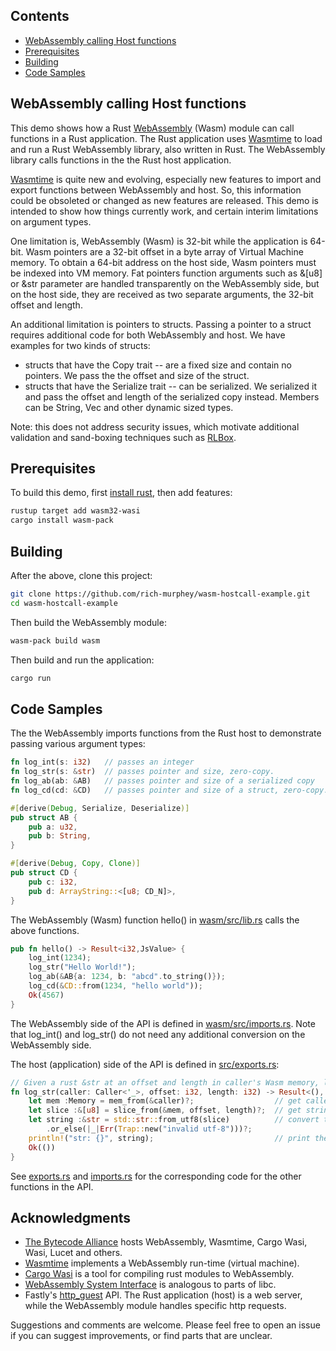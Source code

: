 ## Contents
* [WebAssembly calling Host functions](#webassembly-calling-host-functions)
* [Prerequisites](#prerequisites)
* [Building](#building)
* [Code Samples](#code-samples)
      
## WebAssembly calling Host functions

This demo shows how a Rust [WebAssembly] (Wasm) module can call
functions in a Rust application.  The Rust application uses [Wasmtime]
to load and run a Rust WebAssembly library, also written in Rust. The
WebAssembly library calls functions in the the Rust host application.

[Wasmtime] is quite new and evolving, especially new features to
import and export functions between WebAssembly and host.  So, this
information could be obsoleted or changed as new features are
released. This demo is intended to show how things currently work, and
certain interim limitations on argument types.

One limitation is, WebAssembly (Wasm) is 32-bit while the application
is 64-bit. Wasm pointers are a 32-bit offset in a byte array of
Virtual Machine memory. To obtain a 64-bit address on the host side,
Wasm pointers must be indexed into VM memory. Fat pointers function
arguments such as &[u8] or &str parameter are handled transparently on
the WebAssembly side, but on the host side, they are received as two
separate arguments, the 32-bit offset and length.

An additional limitation is pointers to structs.  Passing a pointer to
a struct requires additional code for both WebAssembly and host. We
have examples for two kinds of structs:
* structs that have the Copy trait -- are a fixed size and contain no
  pointers. We pass the the offset and size of the struct.
* structs that have the Serialize trait -- can be serialized. We
  serialized it and pass the offset and length of the serialized copy
  instead. Members can be String, Vec and other dynamic sized types.

Note: this does not address security issues, which motivate additional
validation and sand-boxing techniques such as [RLBox].

## Prerequisites

To build this demo, first 
[install rust](https://www.rust-lang.org/tools/install), then add features:

```sh
rustup target add wasm32-wasi
cargo install wasm-pack
```

## Building
After the above, clone this project:
```sh
git clone https://github.com/rich-murphey/wasm-hostcall-example.git
cd wasm-hostcall-example
```
Then build the WebAssembly module:
```sh
wasm-pack build wasm
```
Then build and run the application:
```sh
cargo run
```
## Code Samples

The the WebAssembly imports functions from the Rust host to demonstrate
passing various argument types:
```rust
fn log_int(s: i32)   // passes an integer
fn log_str(s: &str)  // passes pointer and size, zero-copy.
fn log_ab(ab: &AB)   // passes pointer and size of a serialized copy
fn log_cd(cd: &CD)   // passes pointer and size of a struct, zero-copy.

#[derive(Debug, Serialize, Deserialize)]
pub struct AB {
    pub a: u32,
    pub b: String,
}

#[derive(Debug, Copy, Clone)]
pub struct CD {
    pub c: i32,
    pub d: ArrayString::<[u8; CD_N]>,
}
```

The WebAssembly (Wasm) function hello() in [wasm/src/lib.rs](wasm/src/lib.rs) calls the above functions.
```rust
pub fn hello() -> Result<i32,JsValue> {
    log_int(1234);
    log_str("Hello World!");
    log_ab(&AB{a: 1234, b: "abcd".to_string()});
    log_cd(&CD::from(1234, "hello world"));
    Ok(4567)
}
```

The WebAssembly side of the API is defined in
[wasm/src/imports.rs](wasm/src/imports.rs).  Note that log_int() and
log_str() do not need any additional conversion on the WebAssembly side.


The host (application) side of the API is defined in [src/exports.rs](src/exports.rs):
```rust
// Given a rust &str at an offset and length in caller's Wasm memory, log it to stdout.
fn log_str(caller: Caller<'_>, offset: i32, length: i32) -> Result<(), Trap> {
    let mem :Memory = mem_from(&caller)?;                  // get caller's Wasm memory
    let slice :&[u8] = slice_from(&mem, offset, length)?;  // get string's byte slice
    let string :&str = std::str::from_utf8(slice)          // convert to utf-8
        .or_else(|_|Err(Trap::new("invalid utf-8")))?;
    println!("str: {}", string);                           // print the string
    Ok(())
}
```

See [exports.rs](src/exports.rs) and [imports.rs](wasm/src/imports.rs)
for the corresponding code for the other functions in the API.

## Acknowledgments
* [The Bytecode Alliance](https://bytecodealliance.org) hosts
  WebAssembly, Wasmtime, Cargo Wasi, Wasi, Lucet and others.
* [Wasmtime](https://github.com/bytecodealliance/wasmtime) implements a
  WebAssembly run-time (virtual machine).
* [Cargo Wasi](https://github.com/bytecodealliance/cargo-wasi) is a
  tool for compiling rust modules to WebAssembly.
* [WebAssembly System
  Interface](https://github.com/bytecodealliance/wasi) is analogous to
  parts of libc.
* Fastly's
[http_guest](https://wasm.fastlylabs.com/docs/rust/http_guest/hostcalls/index.html)
API.  The Rust application (host) is a web server, while the WebAssembly
module handles specific http requests.

Suggestions and comments are welcome. Please feel free to open an
issue if you can suggest improvements, or find parts that are unclear.

[WebAssembly]: https://webassembly.org
[Wasmtime]: https://github.com/bytecodealliance/wasmtime
[RLBox]: https://plsyssec.github.io/rlbox_sandboxing_api/sphinx/
[wasm-bindgen]: https://github.com/rustwasm/wasm-bindgen
